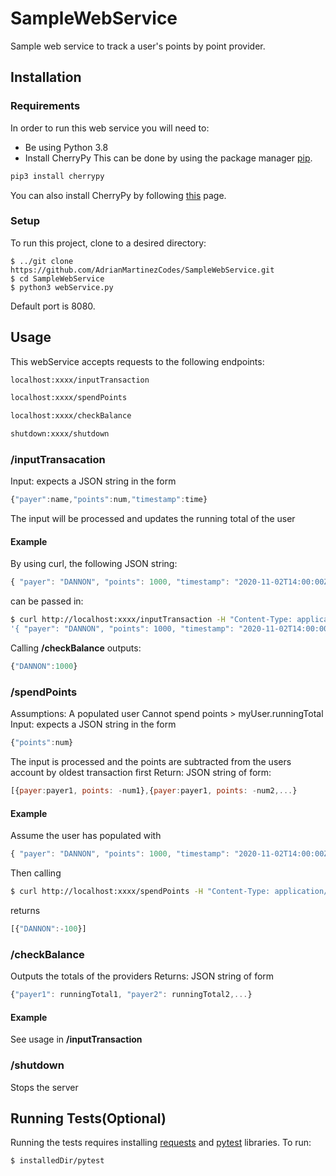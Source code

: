 # SampleWebService
Sample web service to track a user's points by point provider.

## Installation

### Requirements
In order to run this web service you will need to:
* Be using Python 3.8
* Install CherryPy
This can be done by using the package manager [pip](https://pip.pypa.io/en/stable/).
```bash
pip3 install cherrypy
```
You can also install CherryPy by following [this](https://docs.cherrypy.dev/en/latest/install.html) page.

### Setup
To run this project, clone to a desired directory:
```
$ ../git clone https://github.com/AdrianMartinezCodes/SampleWebService.git
$ cd SampleWebService
$ python3 webService.py
```
Default port is 8080.
## Usage
This webService accepts requests to the following endpoints:
```bash
localhost:xxxx/inputTransaction

localhost:xxxx/spendPoints

localhost:xxxx/checkBalance

shutdown:xxxx/shutdown
```
### /inputTransacation
Input: expects a JSON string in the form 
```javascript
{"payer":name,"points":num,"timestamp":time}
```
The input will be processed and updates the running total of the user

#### Example
By using curl, the following JSON string: 
```javascript
{ "payer": "DANNON", "points": 1000, "timestamp": "2020-11-02T14:00:00Z" }
```
can be passed in:
```bash
$ curl http://localhost:xxxx/inputTransaction -H "Content-Type: application/json" -d \
'{ "payer": "DANNON", "points": 1000, "timestamp": "2020-11-02T14:00:00Z" }'
```
Calling **/checkBalance** outputs:
```javascript
{"DANNON":1000}
```



### /spendPoints
Assumptions: A populated user
Cannot spend points > myUser.runningTotal
Input: expects a JSON string in the form
```javascript
{"points":num}
```
The input is processed and the points are subtracted from the users account by oldest transaction first
Return: JSON string of form: 
```javascript
[{payer:payer1, points: -num1},{payer:payer1, points: -num2,...}
```

#### Example
Assume the user has populated with 
```javascript
{ "payer": "DANNON", "points": 1000, "timestamp": "2020-11-02T14:00:00Z" }
```
Then calling
```bash
$ curl http://localhost:xxxx/spendPoints -H "Content-Type: application/json" -d '{"points":100}'
```
returns
```javascript
[{"DANNON":-100}]
```

### /checkBalance
Outputs the totals of the providers
Returns: JSON string of form 
```javascript
{"payer1": runningTotal1, "payer2": runningTotal2,...}
```

#### Example
See usage in **/inputTransaction**

### /shutdown
Stops the server


## Running Tests(Optional)
Running the tests requires installing [requests](https://docs.python-requests.org/en/master/) and [pytest](https://docs.pytest.org/en/6.2.x/) libraries.
To run:
```bash
$ installedDir/pytest
```
